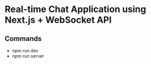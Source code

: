 # Real-time Chat Application using Next.js + WebSocket API

## Commands
- npm run dev
- npm run server
